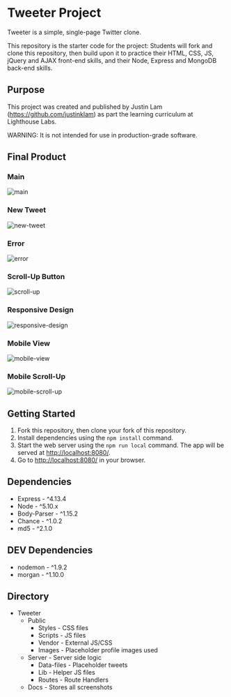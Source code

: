 # Tweeter Project

Tweeter is a simple, single-page Twitter clone.

This repository is the starter code for the project: Students will fork and clone this repository, then build upon it to practice their HTML, CSS, JS, jQuery and AJAX front-end skills, and their Node, Express and MongoDB back-end skills.

## Purpose
This project was created and published by Justin Lam (https://github.com/justinklam) as part the learning curriculum at Lighthouse Labs.

WARNING: It is not intended for use in production-grade software.

## Final Product

### Main
![main](https://raw.githubusercontent.com/justinklam/tweeter/master/docs/main.png)
### New Tweet
![new-tweet](https://raw.githubusercontent.com/justinklam/tweeter/master/docs/new-tweet-area.png)
### Error
![error](https://raw.githubusercontent.com/justinklam/tweeter/master/docs/error.png)
### Scroll-Up Button
![scroll-up](https://raw.githubusercontent.com/justinklam/tweeter/master/docs/scroll-up.png)
### Responsive Design
![responsive-design](https://raw.githubusercontent.com/justinklam/tweeter/master/docs/responsive-design.png)
### Mobile View
![mobile-view](https://github.com/justinklam/tweeter/blob/master/docs/mobile-view-update.png)
### Mobile Scroll-Up
![mobile-scroll-up](https://raw.githubusercontent.com/justinklam/tweeter/master/docs/mobile-scroll-up.png)

## Getting Started

1. Fork this repository, then clone your fork of this repository.
2. Install dependencies using the `npm install` command.
3. Start the web server using the `npm run local` command. The app will be served at <http://localhost:8080/>.
4. Go to <http://localhost:8080/> in your browser.

## Dependencies

- Express - ^4.13.4
- Node - ^5.10.x
- Body-Parser - ^1.15.2
- Chance - ^1.0.2
- md5 - ^2.1.0

## DEV Dependencies
- nodemon - ^1.9.2
- morgan - ^1.10.0

## Directory
- Tweeter
  - Public
    - Styles - CSS files
    - Scripts - JS files
    - Vendor - External JS/CSS
    - Images - Placeholder profile images used
  - Server - Server side logic
    - Data-files - Placeholder tweets
    - Lib - Helper JS files
    - Routes - Route Handlers
  - Docs - Stores all screenshots
